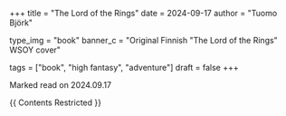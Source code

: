+++
title    = "The Lord of the Rings"
date     = 2024-09-17
author   = "Tuomo Björk"

type_img = "book"
banner_c = "Original Finnish \"The Lord of the Rings\" WSOY cover"

tags     = ["book", "high fantasy", "adventure"]
draft    = false
+++

Marked read on 2024.09.17

{{ Contents Restricted }}
